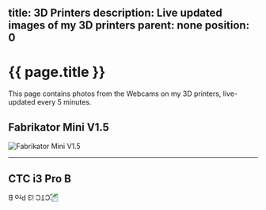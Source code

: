 title: 3D Printers
description: Live updated images of my 3D printers
parent: none
position: 0
---

<script type="text/javascript">
function LastModUsingHeader(sFile, callback) {
    try {
        var x = new XMLHttpRequest;
        x.responseType = "blob";
        x.onreadystatechange = function() {
            if (x.readyState === 4 && x.status === 200) {
                var dt = new Date(x.getResponseHeader('Last-Modified'))
                callback(x.response, dt.toLocaleString());
            }
        };
        x.open('GET', sFile, true);
        x.send();
    } catch(y) {  }
}
</script>

# {{ page.title }}

This page contains photos from the Webcams on my 3D printers, live-updated every 5 minutes.

## Fabrikator Mini V1.5

<div id="date-1">
    <noscript>
        <img src="printer.jpg" alt="Fabrikator Mini V1.5">
    </noscript>
</div>

<script type="text/javascript">
    var rt = LastModUsingHeader("printer.jpg", function(i, u) {
        var img = document.createElement("img");
        img.src = window.URL.createObjectURL(i);
        img.alt = "Fabrikator Mini V1.5";

        var up = document.createElement("p");
        up.appendChild(document.createTextNode("Upload Date: " + u));

        var dt = document.getElementById("date-1");
        dt.appendChild(img);
        dt.appendChild(up);
    });
</script>

<hr>

## CTC i3 Pro B

<div id="date-2">
    <noscript>
        <img style="transform: rotate(180deg);" src="printer-2.jpg" alt="CTC i3 Pro B">
    </noscript>
</div>

<script type="text/javascript">
    var rt = LastModUsingHeader("printer-2.jpg", function(i, u) {
        var img = document.createElement("img");
        img.src = window.URL.createObjectURL(i);
        img.alt = "CTC i3 Pro B";
        img.style = "transform: rotate(180deg);";

        var up = document.createElement("p");
        up.appendChild(document.createTextNode("Upload Date: " + u));

        var dt = document.getElementById("date-2");
        dt.appendChild(img);
        dt.appendChild(up);
    });
</script>

